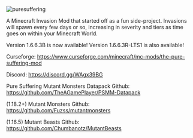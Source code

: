![puresuffering](https://user-images.githubusercontent.com/79672176/123492680-0bed9c00-d5cf-11eb-9716-0d77e1471450.png)

A Minecraft Invasion Mod that started off as a fun side-project. Invasions will spawn every few days or so, increasing in severity and tiers as time goes on within your Minecraft World.

Version 1.6.6.3B is now available!
Version 1.6.6.3R-LTS1 is also available!

Curseforge: https://www.curseforge.com/minecraft/mc-mods/the-pure-suffering-mod

Discord: https://discord.gg/WAgx39BG

Pure Suffering Mutant Monsters Datapack Github: https://github.com/TheAGamePlayer/PSMM-Datapack

(1.18.2+) Mutant Monsters Github: https://github.com/Fuzss/mutantmonsters

(1.16.5) Mutant Beasts Github: https://github.com/Chumbanotz/MutantBeasts

